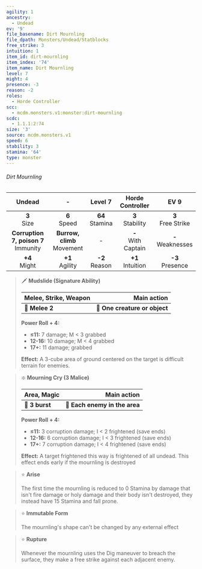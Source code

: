 ```yaml
---
agility: 1
ancestry:
  - Undead
ev: '9'
file_basename: Dirt Mournling
file_dpath: Monsters/Undead/Statblocks
free_strike: 3
intuition: 1
item_id: dirt-mournling
item_index: '74'
item_name: Dirt Mournling
level: 7
might: 4
presence: -3
reason: -2
roles:
  - Horde Controller
scc:
  - mcdm.monsters.v1:monster:dirt-mournling
scdc:
  - 1.1.1:2:74
size: '3'
source: mcdm.monsters.v1
speed: 6
stability: 3
stamina: '64'
type: monster
---
```


###### Dirt Mournling

|                  Undead                  |                -                |       Level 7       |    Horde Controller     |          EV 9          |
| :--------------------------------------: | :-----------------------------: | :-----------------: | :---------------------: | :--------------------: |
|             **3**<br/> Size              |        **6**<br/> Speed         | **64**<br/> Stamina |  **3**<br/> Stability   | **3**<br/> Free Strike |
| **Corruption 7, poison 7**<br/> Immunity | **Burrow, climb**<br/> Movement |          -          | **-**<br/> With Captain | **-**<br/> Weaknesses  |
|            **+4**<br/> Might             |       **+1**<br/> Agility       | **-2**<br/> Reason  |  **+1**<br/> Intuition  |  **-3**<br/> Presence  |

<!-- -->
> 🗡 **Mudslide (Signature Ability)**
>
> | **Melee, Strike, Weapon** |               **Main action** |
> | ------------------------- | ----------------------------: |
> | **📏 Melee 2**            | **🎯 One creature or object** |
>
> **Power Roll + 4:**
>
> - **≤11:** 7 damage; M < 3 grabbed
> - **12-16:** 10 damage; M < 4 grabbed
> - **17+:** 11 damage; grabbed
>
> **Effect:** A 3-cube area of ground centered on the target is difficult terrain for enemies.

<!-- -->
> ❇️ **Mourning Cry (3 Malice)**
>
> | **Area, Magic** |               **Main action** |
> | --------------- | ----------------------------: |
> | **📏 3 burst**  | **🎯 Each enemy in the area** |
>
> **Power Roll + 4:**
>
> - **≤11:** 3 corruption damage; I < 2 frightened (save ends)
> - **12-16:** 6 corruption damage; I < 3 frightened (save ends)
> - **17+:** 7 corruption damage; I < 4 frightened (save ends)
>
> **Effect:** A target frightened this way is frightened of all undead. This effect ends early if the mournling is destroyed

<!-- -->
> ⭐️ **Arise**
>
> The first time the mournling is reduced to 0 Stamina by damage that isn't fire damage or holy damage and their body isn't destroyed, they instead have 15 Stamina and fall prone.

<!-- -->
> ⭐️ **Immutable Form**
>
> The mournling's shape can't be changed by any external effect

<!-- -->
> ⭐️ **Rupture**
>
> Whenever the mournling uses the Dig maneuver to breach the surface, they make a free strike against each adjacent enemy.
